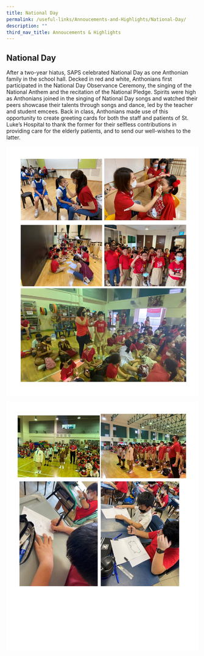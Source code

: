 ```yaml
---
title: National Day
permalink: /useful-links/Annoucements-and-Highlights/National-Day/
description: ""
third_nav_title: Annoucements & Highlights
---
```

## National Day

After a two-year hiatus, SAPS celebrated National Day as one Anthonian family in the school hall. Decked in red and white, Anthonians first participated in the National Day Observance Ceremony, the singing of the National Anthem and the recitation of the National Pledge. Spirits were high as Anthonians joined in the singing of National Day songs and watched their peers showcase their talents through songs and dance, led by the teacher and student emcees. Back in class, Anthonians made use of this opportunity to create greeting cards for both the staff and patients of St. Luke’s Hospital to thank the former for their selfless contributions in providing care for the elderly patients, and to send our well-wishes to the latter.

![](/images/ND2022_1.jpeg)

![](/images/ND2022_2.jpeg)
